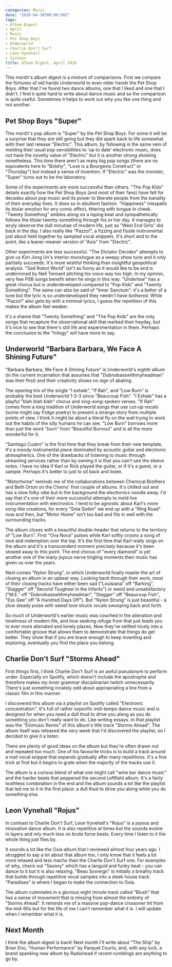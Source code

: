 ```yaml
---
categories: Music
date: "2016-04-30T00:00:00Z"
tags:
- Album Digest
- April
- Music
- Pet Shop Boys
- Underworld
- Charlie Don't Surf
- Leon Vynehall
- Sixteen
title: Album Digest, April 2016
---
```


This month's album digest is a mixture of comparisons. First we compare the fortunes of old hands Underworld to even older hands the Pet Shop Boys. After that I've found two dance albums, one that I liked and one that I didn't. I find it quite hard to write about dance music and so the comparison is quite useful. Sometimes it helps to work out why you like one thing and not another.

## Pet Shop Boys "Super"

This month's pop album is "Super" by the Pet Shop Boys. For some it will be a surprise that they are still going but they did spark back to life somewhat with their last release "Electric". This album, by following in the same vein of melding their usual pop sensibilities to 'up to date' electronic music, does not have the novelty value of "Electric" but it is another strong showing nonetheless. This time there aren't as many big pop songs (there are no equivalents here to "Bolshy", "Love is a Bourgeois Construct" or "Thursday") but instead a sense of invention. If "Electric" was the monster, "Super" turns out to be the laboratory.

Some of the experiments are more successful than others. "The Pop Kids" details exactly how the Pet Shop Boys (and most of their fans) have felt for decades about pop music and its power to liberate people from the banality of their everyday lives. It does so in ebullient fashion. "Happiness" misspells its titular emotion for wry comic effect, tittering with tongue in cheek. "Twenty Something" ambles along on a loping beat and sympathetically follows the titular twenty-something through his or her day. It manages to wryly observe the dull minutiae of modern life, just as "West End Girls" did back in the day. I also really like "Pazzo!", a fizzing and fissile instrumental just about held together by sampled vocal snippets. It's short and to the point, like a leaner meaner version of "Axis" from "Electric".

Other experiments are less successful. "The Dictator Decides" attempts to give us Kim Jong Un's interior monologue as a weepy show tune and it only partially succeeds. It's more wishful thinking than insightful geopolitical analysis. "Sad Robot World" isn't as funny as it would like to be and is undermined by Neil Tennant pitching his voice way too high. In my opinion, very few PSB songs benefit when he sings in this way. "Undertow" has a great chorus but is underdeveloped compared to "Pop Kids" and "Twenty Something". The same can also be said of "Inner Sanctum": it's a belter of a tune but the lyric is so underdeveloped they needn't have bothered. While "Pazzo!" also gets by with a minimal lyrics, I guess the repetition of this makes the album feel weaker.

It's a shame that "Twenty Something" and "The Pop Kids" are the only songs that recapture the observational skill that marked their heyday, but it's nice to see that there's still life and experimentation in them. Perhaps the conclusion to the "trilogy" will have more to say.

## Underworld "Barbara Barbara, We Face A Shining Future"

"Barbara Barbara, We Face A Shining Future" is Underworld's eighth album (in the current incarnation that assumes that "Dubnobasswithmyheadman" was their first) and their creativity shows no sign of abating.

The opening trio of the single "I exhale", "If Rah", and "Low Burn" is probably the best Underworld 1-2-3 since "Beaucoup Fish". "I Exhale" has a playful "blah blah blah" chorus and sing-song-spoken verses. "If Rah" comes from a long tradition of Underworld songs that use cut-up vocals (some might say fridge poetry) to present a strange story from multiple points of view. I think it might be about a literal fly on the wall trying to work out the habits of the silly humans he can see. "Low Burn" borrows more than just the word "burn" from "Beautiful Burnout" and is all the more wonderful for it.

"Santiago Cuatro" is the first time that they break from their new template. It's a moody instrumental piece dominated by acoustic guitar and electronic atmospherics. One of the drawbacks of listening to music through streaming services rather than by owning it is that you can't see the sleeve notes. I have no idea if Karl or Rick played the guitar, or if it's a guest, or a sample. Perhaps it's better to just to sit back and listen.

"Motorhome" reminds me of the collaborations between Chemical Brothers and Beth Orton on the Chems' first couple of albums. It's chilled out and has a slow folky vibe but in the background the electronics noodle away. I'd say that it's one of their more successful attempts to meld live instrumentation with electronics. I tend to be agnostic about Karl's more song-like creations, for every "Sola Sistim" we end up with a "Ring Road" now and then, but "Motor Home" isn't too bad and fits in well with the surrounding tracks.

The album closes with a beautiful double-header that returns to the territory of "Low Burn". First "Ova Nova" pulses while Karl softly croons a song of love and redemption over the top. It's the first time that Karl really sings on the album and it's a transcendent moment precisely because it's been stowed away to this point. The end chorus of "every diamond" is yet another one of the many joyous nerve tingling moments their music has given us over the years.

Next comes "Nylon Strung", in which Underworld finally master the art of closing an album in an upbeat way. Looking back through their work, most of their closing tracks have either been sad ("Louisiana" off "Barking", "Stagger" off "Second Toughest in the Infants") or weird and unsatisfactory ("M.E." off "Dubnobasswithmyheadman", "Stagger" off "Beaucoup Fish", "Ess Gee" off "A Hundred Days Off"). But "Nylon Strung" is just beautiful - a slow steady pulse with sweet love struck vocals swooping back and forth.

So much of Underworld's earlier music was couched in the alienation and loneliness of modern life, and how seeking refuge from that just leads you to ever more alienated and lonely places. Now they've settled nicely into a comfortable groove that allows them to demonstrate that things do get better. They show that if you are brave enough to keep inventing and exploring, eventually you find the place you belong.

## Charlie Don't Surf "Storms Ahead"

First things first, I think Charlie Don't Surf is an awful pseudonym to perform under. Especially on Spotify, which doesn't include the apostrophe and therefore makes my inner grammar disciplinarian twitch unnecessarily. There's just something innately odd about appropriating a line from a classic film in this manner.

I discovered this album via a playlist on Spotify called "Electronic concentration". It's full of rather soporific mid-tempo dance music and is designed for when you need a dull thud to drive you along as you do something you don't really want to do. Like writing essays. In that playlist was the "Einmusic Remix" of this album's title track "Storms Ahead". The album itself was released the very week that I'd discovered the playlist, so I decided to give it a listen.

There are plenty of good ideas on the album but they're often drawn out and repeated too much. One of his favourite tricks is to build a track around a mall vocal snippet that expands gradually after many repetitions. It's a fine trick at first but it begins to grate when the majority of the tracks use it.

The album is a curious blend of what one might call "wine bar dance music" and the harder beats that peppered the second Leftfield album. It's a fairly toothless combination in the end and the album sounds a lot like the playlist that led me to it in the first place: a dull thud to drive you along while you do something else.

## Leon Vynehall "Rojus"

In contrast to Charlie Don't Surf, Leon Vynehall's "Rojus" is a joyous and innovative dance album. It is also repetitive at times but the sounds evolve in layers and rely much less on brute force beats. Every time I listen to it the whole thing just flies by.

It sounds a lot like the Oxia album that I reviewed almost four years ago. I struggled to say a lot about that album too, I only know that it feels a lot more relaxed and less macho than the Charlie Don't Surf one. For examples of why, check out "Saxony" which has a languid and funky beat - you can dance to it but it is also relaxing. "Beau Sovreign" is initially a breathy track that builds through repetitive vocal samples into a sleek house track. "Paradisea" is where I began to make the connection to Oxia.

The album culminates in a glorious eight minute track called "Blush" that has a sense of movement that is missing from almost the entirety of "Storms Ahead". It reminds me of a massive pop-dance crossover hit from the mid-90s but for the life of me I can't remember what it is. I will update when I remember what it is.

## Next Month

I think the album digest is back! Next month I'll write about "The Ship" by Brian Eno, "Human Performance" by Parquet Courts, and, with any luck, a brand spanking new album by Radiohead if recent rumblings are anything to go by.

